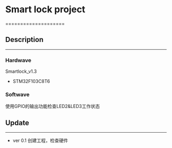 # Smart lock project
====================

## Description
---

### Hardwave
Smartlock_v1.3 
- STM32F103C8T6

### Softwave
使用GPIO的输出功能检查LED2&LED3工作状态

## Update
---
- ver 0.1
     创建工程，检查硬件